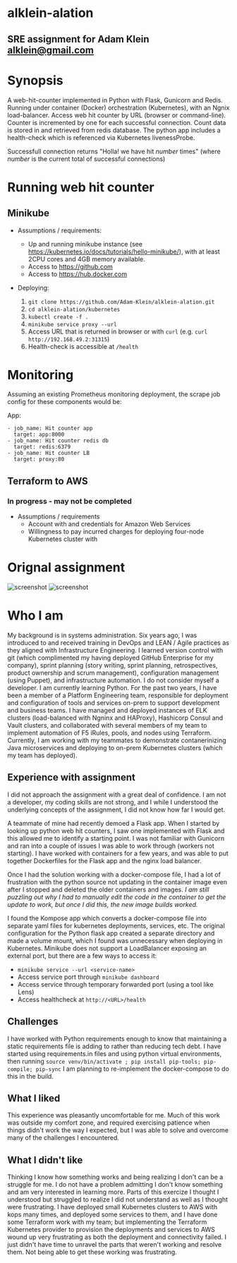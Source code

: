 # alklein-alation

## SRE assignment for Adam Klein <alklein@gmail.com>

# Synopsis

A web-hit-counter implemented in Python with Flask, Gunicorn and Redis. Running under container (Docker) orchestration (Kubernetes), with an Ngnix load-balancer.  Access web hit counter by URL (browser or command-line).  Counter is incremented by one for each successful connection.  Count data is stored in and retrieved from redis database.  The python app includes a health-check which is referenced via Kubernetes livenessProbe. 

Successfull connection returns "Holla! we have hit *number* times" (where *number* is the current total of successful connections)
# Running web hit counter

## Minikube 

* Assumptions / requirements: 
  * Up and running minikube instance (see https://kubernetes.io/docs/tutorials/hello-minikube/), with at least 2CPU cores and 4GB memory available.
  * Access to https://github.com
  * Access to https://hub.docker.com

* Deploying:
  1. `git clone https://github.com/Adam-Klein/alklein-alation.git`
  2. `cd alklein-alation/kubernetes`
  3. `kubectl create -f .`
  4. `minikube service proxy --url`
  5. Access URL that is returned in browser or with `curl` (e.g. `curl http://192.168.49.2:31315`)
  6. Health-check is accessible at `/health`

# Monitoring

Assuming an existing Prometheus monitoring deployment, the scrape job config for these components would be:

App:
```
- job_name: Hit counter app
  target: app:8000
- job_name: Hit counter redis db
  target: redis:6379
- job_name: Hit counter LB
  target: proxy:80
```


## Terraform to AWS

### In progress - may not be completed

* Assumptions / requirements
  * Account with and credentials for Amazon Web Services
  * Willingness to pay incurred charges for deploying four-node Kubernetes cluster with 
   
# Orignal assignment

![screenshot](./images/assignment_p1.png?raw=True)
![screenshot](./images/assignment_p2.png?raw=True)
# Who I am

My background is in systems administration.  Six years ago, I was introduced to and received training in DevOps and LEAN / Agile practices as they aligned with Infrastructure Engineering.  I learned version control with git (which complimented my having deployed GitHub Enterprise for my company), sprint planning (story writing, sprint planning, retrospectives, product ownership and scrum management), configuration management (using Puppet), and infrastructure automation.  I do not consider myself a developer.  I am currently learning Python.  For the past two years, I have been a member of a Platform Engineering team, responsible for deployment and configuration of tools and services on-prem to support development and business teams.  I have managed and deployed instances of ELK clusters (load-balanced with Ngninx and HAProxy), Hashicorp Consul and Vault clusters, and collaborated with several members of my team to implement automation of F5 iRules, pools, and nodes using Terraform.  Currently, I am working with my teammates to demonstrate contanerinizing Java microservices and deploying to on-prem Kubernetes clusters (which my team has deployed).

## Experience with assignment

I did not approach the assignment with a great deal of confidence. I am not a developer, my coding skills are not strong, and I while I understood the underlying concepts of the assignment, I did not know how far I would get.

A teammate of mine had recently demoed a Flask app.  When I started by looking up python web hit counters, I saw one implemented with Flask and this allowed me to identify a starting point. I was not familiar with Gunicorn and ran into a couple of issues I was able to work through (workers not starting).  I have worked with containers for a few years, and was able to put together Dockerfiles for the Flask app and the nginx load balancer.  

Once I had the solution working with a docker-compose file, I had a lot of frustration with the python source not updating in the container image even after I stopped and deleted the older containers and images.  *I am still puzzling out why I had to manually edit the code in the container to get the update to work, but once I did this, the new image builds worked.* 

I found the Kompose app which converts a docker-compose file into separate yaml files for kubernetes deployments, services, etc. The original configuration for the Python flask app created a separate directory and made a volume mount, which I found was unnecessary when deploying in Kubernetes. Minikube does not support a LoadBalancer exposing an external port, but there are a few ways to access it:

* `minikube service --url <service-name>`
* Access service port through `minikube dashboard`
* Access service through temporary forwarded port (using a tool like Lens)
* Access healthcheck at `http://<URL>/health`

## Challenges

I have worked with Python requirements enough to know that maintaining a static requirements file is adding to rather than reducing tech debt.  I have started using requirements.in files and using python virtual environments, then running `source venv/bin/activate ; pip install pip-tools; pip-compile; pip-sync`  I am planning to re-implement the docker-compose to do this in the build.

## What I liked

This experience was pleasantly uncomfortable for me.  Much of this work was outside my comfort zone, and required exercising patience when things didn't work the way I expected, but I was able to solve and overcome many of the challenges I encountered.

## What I didn't like

Thinking I know how something works and being realizing I don't can be a struggle for me.  I do not have a problem admitting I don't know something and am very interested in learning more.  Parts of this exercize I thought I understood but struggled to realize I did not understand as well as I thought were frustrating.  I have deployed small Kubernetes clusters to AWS with kops many times, and deployed some services to them, and I have done some Terraform work with my team; but implementing the Terraform Kubernetes provider to provision the deployments and services to AWS wound up very frustrating as both the deployment and connectivity failed.  I just didn't have time to unravel the parts that weren't working and resolve them.  Not being able to get these working was frustrating.